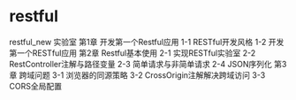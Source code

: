 # restful
restful_new 实验室
第1章 开发第一个Restful应用
1-1 RESTful开发风格
1-2 开发第一个RESTful应用
第2章 Restful基本使用
2-1 实现RESTful实验室
2-2 RestController注解与路径变量
2-3 简单请求与非简单请求
2-4 JSON序列化
第3章 跨域问题
3-1 浏览器的同源策略
3-2 CrossOrigin注解解决跨域访问
3-3 CORS全局配置
